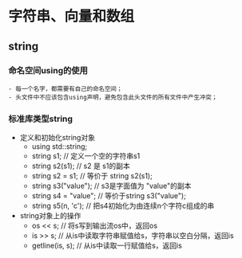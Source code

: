 # 字符串、向量和数组
## string
### 命名空间using的使用
    - 每一个名字，都需要有自己的命名空间；
    - 头文件中不应该包含using声明，避免包含此头文件的所有文件中产生冲突；

### 标准库类型string
  - 定义和初始化string对象
    - using std::string;
    - string s1; // 定义一个空的字符串s1
    - string s2(s1); // s2 是 s1的副本
    - string s2 = s1; // 等价于 string s2(s1);
    - string s3("value"); // s3是字面值为 "value"的副本
    - string s4 = "value"; // 等价于string s3("value");
    - string s5(n, 'c'); // 把s4初始化为由连续n个字符c组成的串
  - string对象上的操作
    - os << s; // 将s写到输出流os中，返回os
    - is >> s; // 从is中读取字符串赋值给s，字符串以空白分隔，返回is
    - getline(is, s); // 从is中读取一行赋值给s，返回is
    
